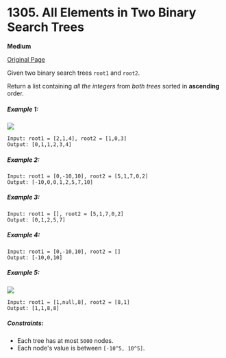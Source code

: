 # 1305. All Elements in Two Binary Search Trees

**Medium**

[Original Page](https://leetcode.com/problems/all-elements-in-two-binary-search-trees/)

Given two binary search trees `root1` and `root2`.

Return a list containing _all the integers_ from _both trees_ sorted in __ascending__ order.

##### Example 1:
![](https://assets.leetcode.com/uploads/2019/12/18/q2-e1.png)
```
Input: root1 = [2,1,4], root2 = [1,0,3]
Output: [0,1,1,2,3,4]
```

##### Example 2:
```
Input: root1 = [0,-10,10], root2 = [5,1,7,0,2]
Output: [-10,0,0,1,2,5,7,10]
```

##### Example 3:
```
Input: root1 = [], root2 = [5,1,7,0,2]
Output: [0,1,2,5,7]
```

##### Example 4:
```
Input: root1 = [0,-10,10], root2 = []
Output: [-10,0,10]
```

##### Example 5:
![](https://assets.leetcode.com/uploads/2019/12/18/q2-e5-.png)
```
Input: root1 = [1,null,8], root2 = [8,1]
Output: [1,1,8,8]
```

##### Constraints:
- Each tree has at most `5000` nodes.
- Each node's value is between `[-10^5, 10^5]`.
